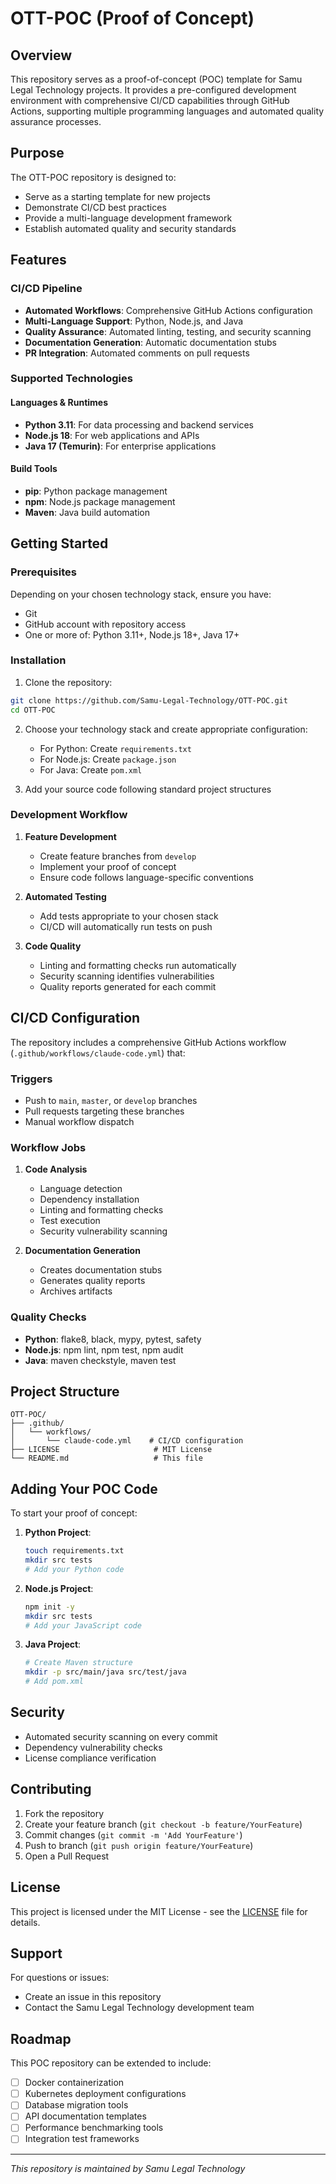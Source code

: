 # OTT-POC (Proof of Concept)

## Overview

This repository serves as a proof-of-concept (POC) template for Samu Legal Technology projects. It provides a pre-configured development environment with comprehensive CI/CD capabilities through GitHub Actions, supporting multiple programming languages and automated quality assurance processes.

## Purpose

The OTT-POC repository is designed to:
- Serve as a starting template for new projects
- Demonstrate CI/CD best practices
- Provide a multi-language development framework
- Establish automated quality and security standards

## Features

### CI/CD Pipeline
- **Automated Workflows**: Comprehensive GitHub Actions configuration
- **Multi-Language Support**: Python, Node.js, and Java
- **Quality Assurance**: Automated linting, testing, and security scanning
- **Documentation Generation**: Automatic documentation stubs
- **PR Integration**: Automated comments on pull requests

### Supported Technologies

#### Languages & Runtimes
- **Python 3.11**: For data processing and backend services
- **Node.js 18**: For web applications and APIs
- **Java 17 (Temurin)**: For enterprise applications

#### Build Tools
- **pip**: Python package management
- **npm**: Node.js package management
- **Maven**: Java build automation

## Getting Started

### Prerequisites
Depending on your chosen technology stack, ensure you have:
- Git
- GitHub account with repository access
- One or more of: Python 3.11+, Node.js 18+, Java 17+

### Installation

1. Clone the repository:
```bash
git clone https://github.com/Samu-Legal-Technology/OTT-POC.git
cd OTT-POC
```

2. Choose your technology stack and create appropriate configuration:
   - For Python: Create `requirements.txt`
   - For Node.js: Create `package.json`
   - For Java: Create `pom.xml`

3. Add your source code following standard project structures

### Development Workflow

1. **Feature Development**
   - Create feature branches from `develop`
   - Implement your proof of concept
   - Ensure code follows language-specific conventions

2. **Automated Testing**
   - Add tests appropriate to your chosen stack
   - CI/CD will automatically run tests on push

3. **Code Quality**
   - Linting and formatting checks run automatically
   - Security scanning identifies vulnerabilities
   - Quality reports generated for each commit

## CI/CD Configuration

The repository includes a comprehensive GitHub Actions workflow (`.github/workflows/claude-code.yml`) that:

### Triggers
- Push to `main`, `master`, or `develop` branches
- Pull requests targeting these branches
- Manual workflow dispatch

### Workflow Jobs

1. **Code Analysis**
   - Language detection
   - Dependency installation
   - Linting and formatting checks
   - Test execution
   - Security vulnerability scanning

2. **Documentation Generation**
   - Creates documentation stubs
   - Generates quality reports
   - Archives artifacts

### Quality Checks
- **Python**: flake8, black, mypy, pytest, safety
- **Node.js**: npm lint, npm test, npm audit
- **Java**: maven checkstyle, maven test

## Project Structure

```
OTT-POC/
├── .github/
│   └── workflows/
│       └── claude-code.yml    # CI/CD configuration
├── LICENSE                     # MIT License
└── README.md                   # This file
```

## Adding Your POC Code

To start your proof of concept:

1. **Python Project**:
   ```bash
   touch requirements.txt
   mkdir src tests
   # Add your Python code
   ```

2. **Node.js Project**:
   ```bash
   npm init -y
   mkdir src tests
   # Add your JavaScript code
   ```

3. **Java Project**:
   ```bash
   # Create Maven structure
   mkdir -p src/main/java src/test/java
   # Add pom.xml
   ```

## Security

- Automated security scanning on every commit
- Dependency vulnerability checks
- License compliance verification

## Contributing

1. Fork the repository
2. Create your feature branch (`git checkout -b feature/YourFeature`)
3. Commit changes (`git commit -m 'Add YourFeature'`)
4. Push to branch (`git push origin feature/YourFeature`)
5. Open a Pull Request

## License

This project is licensed under the MIT License - see the [LICENSE](LICENSE) file for details.

## Support

For questions or issues:
- Create an issue in this repository
- Contact the Samu Legal Technology development team

## Roadmap

This POC repository can be extended to include:
- [ ] Docker containerization
- [ ] Kubernetes deployment configurations
- [ ] Database migration tools
- [ ] API documentation templates
- [ ] Performance benchmarking tools
- [ ] Integration test frameworks

---

*This repository is maintained by Samu Legal Technology*